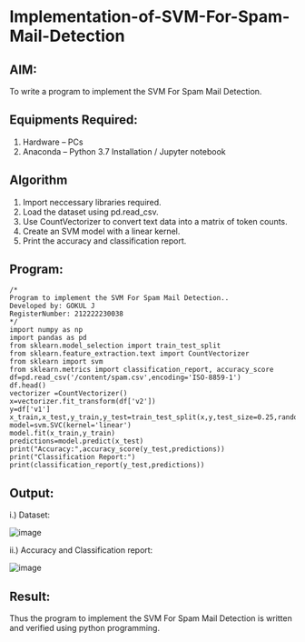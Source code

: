 # Implementation-of-SVM-For-Spam-Mail-Detection

## AIM:
To write a program to implement the SVM For Spam Mail Detection.

## Equipments Required:
1. Hardware – PCs
2. Anaconda – Python 3.7 Installation / Jupyter notebook

## Algorithm
1. Import neccessary libraries required.
2. Load the dataset using pd.read_csv.
3. Use CountVectorizer to convert text data into a matrix of token counts.
4. Create an SVM model with a linear kernel.
5. Print the accuracy and classification report. 

## Program:
```
/*
Program to implement the SVM For Spam Mail Detection..
Developed by: GOKUL J
RegisterNumber: 212222230038
*/
import numpy as np
import pandas as pd
from sklearn.model_selection import train_test_split
from sklearn.feature_extraction.text import CountVectorizer
from sklearn import svm
from sklearn.metrics import classification_report, accuracy_score
df=pd.read_csv('/content/spam.csv',encoding='ISO-8859-1')
df.head()
vectorizer =CountVectorizer()
x=vectorizer.fit_transform(df['v2'])
y=df['v1']
x_train,x_test,y_train,y_test=train_test_split(x,y,test_size=0.25,random_state=42)
model=svm.SVC(kernel='linear')
model.fit(x_train,y_train)
predictions=model.predict(x_test)
print("Accuracy:",accuracy_score(y_test,predictions))
print("Classification Report:")
print(classification_report(y_test,predictions))
```

## Output:

i.) Dataset:

![image](https://github.com/shoaib3136/Implementation-of-SVM-For-Spam-Mail-Detection/assets/117919362/77a5d64f-0501-41e3-bcea-f72aa1bc93e4)

ii.) Accuracy and Classification report:

![image](https://github.com/shoaib3136/Implementation-of-SVM-For-Spam-Mail-Detection/assets/117919362/cf83afc3-3982-430e-8939-78791e2a0cb2)




## Result:
Thus the program to implement the SVM For Spam Mail Detection is written and verified using python programming.
